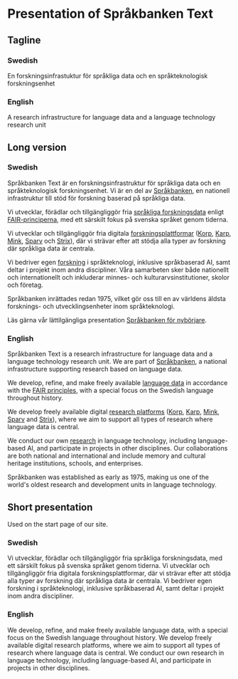 # Presentation of Språkbanken Text

## Tagline

### Swedish

En forskningsinfrastuktur för språkliga data och en språkteknologisk forskningsenhet

### English

A research infrastructure for language data and a language technology research unit

## Long version

### Swedish

Språkbanken Text är en forskningsinfrastruktur för språkliga data och en språkteknologisk forskningsenhet. Vi är en del av [Språkbanken](http://www.sprakbanken.se), en nationell infrastruktur till stöd för forskning baserad på språkliga data.

Vi utvecklar, förädlar och tillgängliggör fria [språkliga forskningsdata](https://spraakbanken.gu.se/resurser) enligt [FAIR-principerna](https://www.go-fair.org/fair-principles/), med ett särskilt fokus på svenska språket genom tiderna.

Vi utvecklar och tillgängliggör fria digitala [forskningsplattformar](https://spraakbanken.gu.se/verktyg) ([Korp](https://spraakbanken.gu.se/korp), [Karp](https://spraakbanken.gu.se/karp), [Mink](https://spraakbanken.gu.se/mink), [Sparv](https://spraakbanken.gu.se/sparv) och [Strix](https://spraakbanken.gu.se/strix)), där vi strävar efter att stödja alla typer av forskning där språkliga data är centrala.

Vi bedriver egen [forskning](https://spraakbanken.gu.se/forskning) i språkteknologi, inklusive språkbaserad AI, samt deltar i projekt inom andra discipliner. Våra samarbeten sker både nationellt och internationellt och inkluderar minnes- och kulturarvsinstitutioner, skolor och företag.

Språkbanken inrättades redan 1975, vilket gör oss till en av världens äldsta forsknings- och utvecklingsenheter inom språkteknologi.

Läs gärna vår lättilgängliga presentation [Språkbanken för nybörjare](https://spraakbanken.gu.se/sites/default/files/2023/sprakbanken_for_nyborjare_2023_2.pdf).

### English

Språkbanken Text is a research infrastructure for language data and a language technology research unit. We are part of [Språkbanken](http://www.sprakbanken.se), a national infrastructure supporting research based on language data.

We develop, refine, and make freely available [language data](https://spraakbanken.gu.se/en/resources) in accordance with the [FAIR principles](https://www.go-fair.org/fair-principles/), with a special focus on the Swedish language throughout history.

We develop freely available digital [research platforms](https://spraakbanken.gu.se/verktyg) ([Korp](https://spraakbanken.gu.se/korp), [Karp](https://spraakbanken.gu.se/karp), [Mink](https://spraakbanken.gu.se/mink), [Sparv](https://spraakbanken.gu.se/sparv) and [Strix](https://spraakbanken.gu.se/strix)), where we aim to support all types of research where language data is central.

We conduct our own [research](https://spraakbanken.gu.se/en/research) in language technology, including language-based AI, and participate in projects in other disciplines. Our collaborations are both national and international and include memory and cultural heritage institutions, schools, and enterprises.

Språkbanken was established as early as 1975, making us one of the world's oldest research and development units in language technology.

## Short presentation

Used on the start page of our site.

### Swedish

Vi utvecklar, förädlar och tillgängliggör fria språkliga forskningsdata, med ett särskilt fokus på svenska språket genom tiderna. Vi utvecklar och tillgängliggör fria digitala forskningsplattformar, där vi strävar efter att stödja alla typer av forskning där språkliga data är centrala. Vi bedriver egen forskning i språkteknologi, inklusive språkbaserad AI, samt deltar i projekt inom andra discipliner.

### English

We develop, refine, and make freely available language data, with a special focus on the Swedish language throughout history. We develop freely available digital research platforms, where we aim to support all types of research where language data is central. We conduct our own research in language technology, including language-based AI, and participate in projects in other disciplines.
